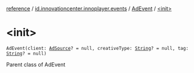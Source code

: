 [reference](../../index.md) / [id.innovationcenter.innoplayer.events](../index.md) / [AdEvent](index.md) / [&lt;init&gt;](./-init-.md)

# &lt;init&gt;

`AdEvent(client: `[`AdSource`](../../id.innovationcenter.innoplayer.media.ads/-ad-source/index.md)`? = null, creativeType: `[`String`](https://kotlinlang.org/api/latest/jvm/stdlib/kotlin/-string/index.html)`? = null, tag: `[`String`](https://kotlinlang.org/api/latest/jvm/stdlib/kotlin/-string/index.html)`? = null)`

Parent class of AdEvent

